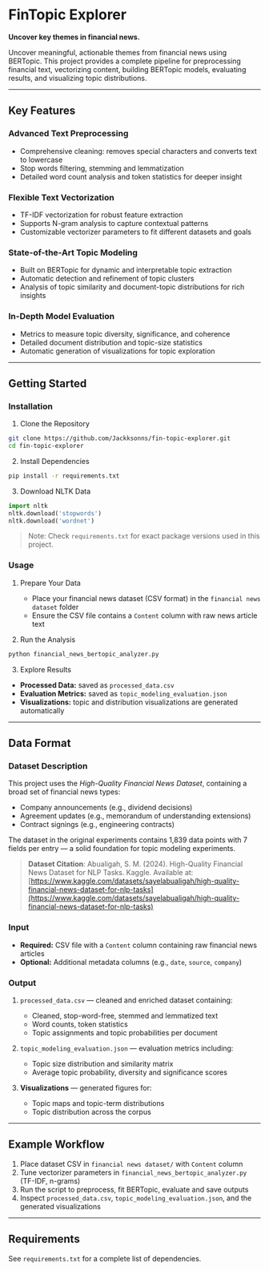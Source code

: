# FinTopic Explorer

**Uncover key themes in financial news.**

Uncover meaningful, actionable themes from financial news using BERTopic. This project provides a complete pipeline for preprocessing financial text, vectorizing content, building BERTopic models, evaluating results, and visualizing topic distributions.

---

## Key Features

### Advanced Text Preprocessing

* Comprehensive cleaning: removes special characters and converts text to lowercase
* Stop words filtering, stemming and lemmatization
* Detailed word count analysis and token statistics for deeper insight

### Flexible Text Vectorization

* TF-IDF vectorization for robust feature extraction
* Supports N-gram analysis to capture contextual patterns
* Customizable vectorizer parameters to fit different datasets and goals

### State-of-the-Art Topic Modeling

* Built on BERTopic for dynamic and interpretable topic extraction
* Automatic detection and refinement of topic clusters
* Analysis of topic similarity and document-topic distributions for rich insights

### In-Depth Model Evaluation

* Metrics to measure topic diversity, significance, and coherence
* Detailed document distribution and topic-size statistics
* Automatic generation of visualizations for topic exploration

---

## Getting Started

### Installation

1. Clone the Repository

```bash
git clone https://github.com/Jackksonns/fin-topic-explorer.git
cd fin-topic-explorer
```

2. Install Dependencies

```bash
pip install -r requirements.txt
```

3. Download NLTK Data

```python
import nltk
nltk.download('stopwords')
nltk.download('wordnet')
```

> Note: Check `requirements.txt` for exact package versions used in this project.

### Usage

1. Prepare Your Data

   * Place your financial news dataset (CSV format) in the `financial news dataset` folder
   * Ensure the CSV file contains a `Content` column with raw news article text

2. Run the Analysis

```bash
python financial_news_bertopic_analyzer.py
```

3. Explore Results

* **Processed Data:** saved as `processed_data.csv`
* **Evaluation Metrics:** saved as `topic_modeling_evaluation.json`
* **Visualizations:** topic and distribution visualizations are generated automatically

---

## Data Format

### Dataset Description

This project uses the *High-Quality Financial News Dataset*, containing a broad set of financial news types:

* Company announcements (e.g., dividend decisions)
* Agreement updates (e.g., memorandum of understanding extensions)
* Contract signings (e.g., engineering contracts)

The dataset in the original experiments contains 1,839 data points with 7 fields per entry — a solid foundation for topic modeling experiments.

> **Dataset Citation**:
> Abualigah, S. M. (2024). High-Quality Financial News Dataset for NLP Tasks. Kaggle. Available at: [https://www.kaggle.com/datasets/sayelabualigah/high-quality-financial-news-dataset-for-nlp-tasks](https://www.kaggle.com/datasets/sayelabualigah/high-quality-financial-news-dataset-for-nlp-tasks)

### Input

* **Required:** CSV file with a `Content` column containing raw financial news articles
* **Optional:** Additional metadata columns (e.g., `date`, `source`, `company`)

### Output

1. `processed_data.csv` — cleaned and enriched dataset containing:

   * Cleaned, stop-word-free, stemmed and lemmatized text
   * Word counts, token statistics
   * Topic assignments and topic probabilities per document

2. `topic_modeling_evaluation.json` — evaluation metrics including:

   * Topic size distribution and similarity matrix
   * Average topic probability, diversity and significance scores

3. **Visualizations** — generated figures for:

   * Topic maps and topic-term distributions
   * Topic distribution across the corpus

---

## Example Workflow

1. Place dataset CSV in `financial news dataset/` with `Content` column
2. Tune vectorizer parameters in `financial_news_bertopic_analyzer.py` (TF-IDF, n-grams)
3. Run the script to preprocess, fit BERTopic, evaluate and save outputs
4. Inspect `processed_data.csv`, `topic_modeling_evaluation.json`, and the generated visualizations

---

## Requirements

See `requirements.txt` for a complete list of dependencies.
